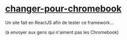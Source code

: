 # [changer-pour-chromebook](https://johan-perso.github.io/changer-pour-chromebook/)

Un site fait en ReactJS afin de tester ce framework...

(à envoyer aux gens qui n'aiment pas les Chromebook)
